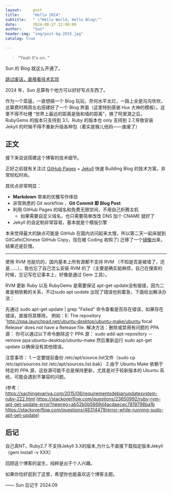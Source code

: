 ```yaml
---
layout:     post
title:      "Hello 2024"
subtitle:   " \"Hello World, Hello Blog\""
date:       2024-08-27 12:00:00
author:     "Sun"
header-img: "img/post-bg-2015.jpg"
catalog: true

---
```


> “Yeah It's on. ”


Sun 的 Blog 就这么开通了。

[跳过废话，直接看技术实现 ](#build) 

2024 年，Sun 总算有个地方可以好好写点东西了。


作为一个菜逼，一直想搞一个 Blog 玩玩，奈何水平太烂，一路上全是沟沟坎坎，总算费时两周左右搭建好了一个 Blog 界面（这里特别感谢 Hux 大神的模板）。这里不得不吐槽 “世界上最远的距离是我和墙的距离”，换了阿里源之后，RubyGems 的版本只支持到 3.1，Ruby 的版本也 only 支持到 2.7,导致安装 Jekyll 的时候不得不重新升级各种包（着实是猴儿他妈——废废了）


<p id = "build"></p>

## 正文

接下来说说搭建这个博客的技术细节。  

正好之前就有关注过 [GitHub Pages](https://pages.github.com/) + [Jekyll](http://jekyllrb.com/) 快速 Building Blog 的技术方案，非常轻松时尚。

其优点非常明显：

* **Markdown** 带来的优雅写作体验
* 非常熟悉的 Git workflow ，**Git Commit 即 Blog Post**
* 利用 GitHub Pages 的域名和免费无限空间，不用自己折腾主机
	* 如果需要自定义域名，也只需要简单改改 DNS 加个 CNAME 就好了 
* Jekyll 的自定制非常容易，基本就是个模版引擎


本来觉得最大的缺点可能是 GitHub 在国内访问起来太慢，所以第二天一起床就到 GitCafe(Chinese GitHub Copy，现在被 Coding 收购了) 迁移了一个[镜像](http://huxpro.coding.me)出来，结果还是巨慢。

---
使用 RVM 也挺坑的，国内基本上所有源都不支持 RVM （不知是否是被墙了，还是......），我也忘了自己怎么安装 RVM 的了（主要是确实挺麻烦，自己在搜索的时候，忘记写在记事本上，好像是通过 Gem 工具）。

RVM 更新 Ruby 以及 RubyGems 是需要保证 apt-get update没有报错，因为二者是相依赖的关系，不过sudo apt uodate 出现了错误也别着急，下面给出解决办法：

先通过 sudo apt-get update | grep "Failed" 命令查看是否存在错误，如果存在错误，直接将其移除。
    例如：E: The repository 'http://ppa.launchpad.net/ubuntu-desktop/ubuntu-make/ubuntu focal Release' does not have a Release file.
解决方法：删除或禁用有问题的 PPA 源： 你可以通过以下命令删除这个 PPA 源：
    sudo add-apt-repository --remove ppa:ubuntu-desktop/ubuntu-make
然后重新运行 sudo apt-get update 以确保没有其他错误。

注意事项：
1.一定要提前备份 /etc/apt/source.list文件（sudo cp /etc/apt/sources.list /etc/apt/sources.list.bak）
2.由于 Ubuntu Make 依赖于特定的 PPA 源，这些源可能不总是保持更新，尤其是对于较新版本的 Ubuntu 系统，可能会遇到不兼容的问题。

(参考：https://sachingevariya.com/2015/08/requirementsdebianupdatesystem-ruby-222.html
https://stackoverflow.com/questions/23650992/ruby-rvm-apt-get-update-error?newreg=ab52b0b5669d4acdaecec7819798ba1b
https://stackoverflow.com/questions/48314479/error-while-running-sudo-apt-get-update)


## 后记
自己真NT，Ruby2.7 不支持Jekyll 3.X的版本,为什么不直接下载指定版本Jekyll（gem install -v XXX）

回顾这个博客的诞生，纯粹是出于个人兴趣。

如果你恰好逛到了这里，希望你也能喜欢这个博客主题。

—— Sun 后记于 2024.09

